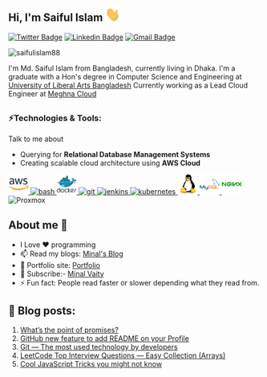 <h2> Hi, I'm Saiful Islam <img src="https://raw.githubusercontent.com/ABSphreak/ABSphreak/master/gifs/Hi.gif" width="30px"> </h2>

[![Twitter Badge](https://img.shields.io/badge/-IslamSaiful88-1ca0f1?style=flat-square&labelColor=1ca0f1&logo=twitter&logoColor=white&link=https://twitter.com/IslamSaiful88)](https://twitter.com/IslamSaiful88) 
[![Linkedin Badge](https://img.shields.io/badge/-saifulislam88-blue?style=flat-square&logo=Linkedin&logoColor=white&link=https://www.linkedin.com/in/saifulislam88/)](https://www.linkedin.com/in/saifulislam88/) 
[![Gmail Badge](https://img.shields.io/badge/-saiful88.cse@gmail.com-c14438?style=flat-square&logo=Gmail&logoColor=white&link=mailto:saiful88.cse@gmail.com)](mailto:saiful88.cse@gmail.com) 
<p align="left"> <img src="https://komarev.com/ghpvc/?username=saifulislam88&label=Profile%20views&color=0e75b6&style=flat" alt="saifulislam88" /> </p>



I'm Md. Saiful Islam from Bangladesh, currently living in Dhaka. I'm a graduate with a Hon's degree in Computer Science and Engineering at [University of Liberal Arts Bangladesh](https://ulab.edu.bd/)
Currently working as a Lead Cloud Engineer at [Meghna Cloud](https://meghnacloud.com/)

## <h3 align="left">⚡Technologies & Tools:</h3>
Talk to me about
- Querying for **Relational Database Management Systems**
- Creating scalable cloud architecture using **AWS Cloud**



<p align="left"> <a href="https://aws.amazon.com" target="_blank" rel="noreferrer"> <img src="https://raw.githubusercontent.com/devicons/devicon/master/icons/amazonwebservices/amazonwebservices-original-wordmark.svg" alt="aws" width="40" height="40"/> </a> <a href="https://www.gnu.org/software/bash/" target="_blank" rel="noreferrer"> 
<img src="https://www.vectorlogo.zone/logos/gnu_bash/gnu_bash-icon.svg" alt="bash" width="40"height="40"/> </a> <a href="https://www.docker.com/" target="_blank" rel="noreferrer"> 
<img src="https://raw.githubusercontent.com/devicons/devicon/master/icons/docker/docker-original-wordmark.svg" alt="docker" width="40" height="40"/> </a> <a href="https://git-scm.com/" target="_blank" rel="noreferrer"> 
<img src="https://www.vectorlogo.zone/logos/git-scm/git-scm-icon.svg" alt="git" width="40" height="40"/> </a> <a href="https://grafana.com" target="_blank" rel="noreferrer"> 
</a> <a href="https://www.jenkins.io" target="_blank" rel="noreferrer"> 
<img src="https://www.vectorlogo.zone/logos/jenkins/jenkins-icon.svg" alt="jenkins" width="40" height="40"/> </a> <a href="https://kubernetes.io" target="_blank" rel="noreferrer"> 
<img src="https://www.vectorlogo.zone/logos/kubernetes/kubernetes-icon.svg" alt="kubernetes" width="40" height="40"/> </a> <a href="https://www.linux.org/" target="_blank" rel="noreferrer"> 
<img src="https://raw.githubusercontent.com/devicons/devicon/master/icons/linux/linux-original.svg" alt="linux" width="40" height="40"/> </a> <a href="https://www.mysql.com/" target="_blank" rel="noreferrer"> 
<img src="https://raw.githubusercontent.com/devicons/devicon/master/icons/mysql/mysql-original-wordmark.svg" alt="mysql" width="40" height="40"/> </a> <a href="https://www.nginx.com" target="_blank" rel="noreferrer"> 
<img src="https://raw.githubusercontent.com/devicons/devicon/master/icons/nginx/nginx-original.svg" alt="nginx" width="40" height="40"/> </a> 
<img src="https://pbs.twimg.com/profile_images/601599507589615616/_8zftU8L_400x400.png" alt="Proxmox" width="40" height="40"/>





## About me 🤔
- I Love ❤️ programming
- 📫 Read my blogs: [Minal's Blog](https://minal-vaity95.medium.com/)
- 🎯 Portfolio site: [Portfolio](https://minu27.github.io)
- 🔔 Subscribe:- [Minal Vaity](https://www.youtube.com/channel/UCFGrLAQ8xazQ80tibrCE6kg)
- ⚡ Fun fact: People read faster or slower depending what they read from.

## 📝 Blog posts:

1. [What’s the point of promises?](https://minal-vaity95.medium.com/whats-the-point-of-promises-a4184e169e01)
2. [GitHub new feature to add README on your Profile](https://minal-vaity95.medium.com/github-new-feature-to-add-readme-on-your-profile-567b0c532ebb)
3. [Git — The most used technology by developers](https://minal-vaity95.medium.com/git-the-most-used-technology-by-developers-b30d7497bf24)
4. [LeetCode Top Interview Questions — Easy Collection (Arrays)](https://minal-vaity95.medium.com/leetcode-top-interview-questions-easy-collection-arrays-9593b00e61c3)
5. [Cool JavaScript Tricks you might not know](https://minal-vaity95.medium.com/cool-javascript-tricks-you-might-not-know-7361c2992d7d) 

